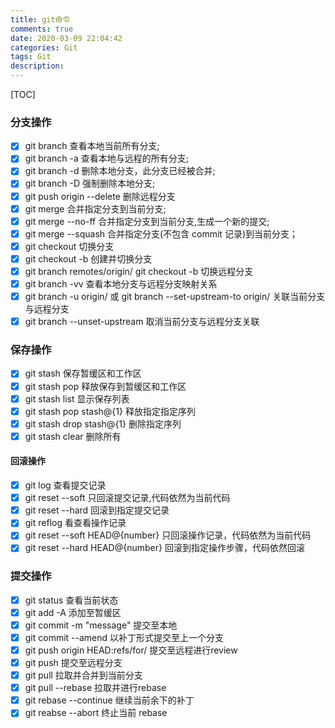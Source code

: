 ```yaml
---
title: git命令
comments: true
date: 2020-03-09 22:04:42
categories: Git
tags: Git
description:
---
```


[TOC]
<!--more-->

### 分支操作


- [x] git branch 查看本地当前所有分支;
- [x] git branch -a 查看本地与远程的所有分支;
- [x] git branch -d <branchName> 删除本地分支，此分支已经被合并;
- [x] git branch -D <branchName> 强制删除本地分支;
- [x] git push origin --delete <branchName> 删除远程分支
- [x] git merge <branchName> 合并指定分支到当前分支;
- [x] git merge --no-ff <branchName> 合并指定分支到当前分支,生成一个新的提交;
- [x] git merge  --squash <branchName> 合并指定分支(不包含 commit 记录)到当前分支；
- [x] git checkout <branchName> 切换分支
- [x] git checkout -b <branchName> 创建并切换分支
- [x] git branch remotes/origin/<branchName> git checkout -b <branchName>切换远程分支
- [x] git branch -vv 查看本地分支与远程分支映射关系
- [x] git branch -u origin/<bracnName> 或 git branch --set-upstream-to origin/<branchName> 关联当前分支与远程分支
- [x] git branch --unset-upstream 取消当前分支与远程分支关联
### 保存操作

- [x] git stash 保存暂缓区和工作区
- [x] git stash pop 释放保存到暂缓区和工作区
- [x] git stash list 显示保存列表
- [x] git stash pop stash@{1} 释放指定指定序列
- [x] git stash drop stash@{1} 删除指定序列
- [x] git stash clear 删除所有

#### 回滚操作
- [x] git log 查看提交记录
- [x] git reset --soft <commit id> 只回滚提交记录,代码依然为当前代码
- [x] git reset --hard <commit id> 回滚到指定提交记录
- [x] git reflog 看查看操作记录
- [x] git reset --soft HEAD@{number} 只回滚操作记录，代码依然为当前代码 
- [x] git reset --hard HEAD@{number} 回滚到指定操作步骤，代码依然回滚

### 提交操作
- [x]  git status 查看当前状态
- [x]  git add -A 添加至暂缓区
- [x]  git commit -m "message" 提交至本地
- [x]  git commit --amend 以补丁形式提交至上一个分支
- [x]  git push origin HEAD:refs/for/<branchName> 提交至远程进行review
- [x]  git push 提交至远程分支
- [x]  git pull 拉取并合并到当前分支
- [x]  git pull --rebase  拉取并进行rebase
- [x]  git rebase --continue 继续当前余下的补丁
- [x]  git reabse --abort 终止当前 rebase